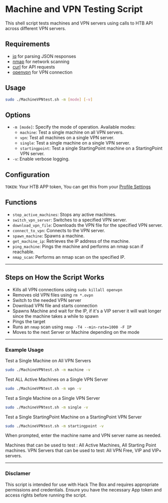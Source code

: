 # Machine and VPN Testing Script

This shell script tests machines and VPN servers using calls to HTB API across different VPN servers.

## Requirements

- [jq](https://stedolan.github.io/jq/) for parsing JSON responses
- [nmap](https://nmap.org/) for network scanning
- [curl](https://curl.se/) for API requests
- [openvpn](https://openvpn.net/) for VPN connection

## Usage

```bash
sudo ./MachineVPNtest.sh -m [mode] [-v]
```

## Options
- `-m [mode]`: Specify the mode of operation. Available modes:
    - `machine`: Test a single machine on all VPN servers.
    - `vpn`: Test all machines on a single VPN server.
    - `single`: Test a single machine on a single VPN server.
    - `startingpoint`: Test a single StartingPoint machine on a StartingPoint VPN server.
- `-v`: Enable verbose logging.


## Configuration
`TOKEN`: Your HTB APP token, You can get this from your [Profile Settings](https://app.hackthebox.com/profile/settings)
## Functions

- `stop_active_machines`: Stops any active machines.
- `switch_vpn_server`: Switches to a specified VPN server.
- `download_vpn_file`: Downloads the VPN file for the specified VPN server.
- `connect_to_vpn`: Connects to the VPN server.
- `spawn_machine`: Spawns a machine.
- `get_machine_ip`: Retrieves the IP address of the machine.
- `ping_machine`: Pings the machine and performs an nmap scan if reachable.
- `nmap_scan`: Performs an nmap scan on the specified IP.
---
## Steps on How the Script Works
- Kills all VPN connections using `sudo killall openvpn` 
- Removes old VPN files using `rm *.ovpn` 
- Switch to the needed VPN server 
- Download VPN file and starts connection 
- Spawns Machine and wait for the IP, if it's a VIP server it will wait longer since the machine takes a while to spawn 
- Pings the target 
- Runs an `nmap` scan using `nmap -T4 --min-rate=1000 -F IP`
- Moves to the next Server or Machine depending on the mode

---
### Example Usage
Test a Single Machine on All VPN Servers
```bash
sudo ./MachineVPNtest.sh -m machine -v
```
Test ALL Active Machines on a Single VPN Server
```bash
sudo ./MachineVPNtest.sh -m vpn -v
```
Test a Single Machine on a Single VPN Server
```bash
sudo ./MachineVPNtest.sh -m single -v
```
Test a Single StartingPoint Machine on a StartingPoint VPN Server
```bash
sudo ./MachineVPNtest.sh -m startingpoint -v
```
When prompted, enter the machine name and VPN server name as needed.

Machines that can be used to test : All Active Machines, All Starting Point machines. 
VPN Servers that can be used to test: All VPN Free, VIP and VIP+ servers.

----
### Disclamer
This script is intended for use with Hack The Box and requires appropriate permissions and credentials. Ensure you have the necessary App token and access rights before running the script.
